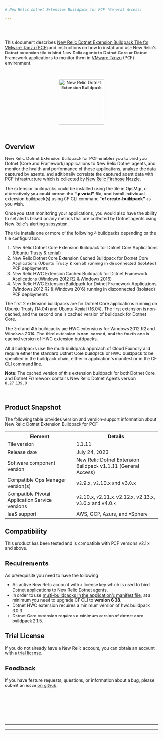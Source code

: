 ```yaml
---
# New Relic Dotnet Extension Buildpack for PCF (General Access)

---
```


<br/><br/>

This document describes [New Relic Dotnet Extension Buildpack Tile for VMware Tanzu (PCF)](https://network.pivotal.io/products/new-relic-dotnet-buildpack/) and instructions on how to install and use New Relic's Dotnet extension tile to bind New Relic agents to Dotnet Core or Dotnet Framework applications to monitor them in [VMware Tanzu](https://tanzu.vmware.com/tanzu) (PCF) environment.

<br/>

<p align="center">
    <img src="images/NR_logo_256x296.png" alt="New Relic Dotnet Extension Buildpack" height="150" width="150"/>
</p>

<br/>


## <a id='overview'></a> Overview

New Relic Dotnet Extension Buildpack for PCF enables you to bind your Dotnet (Core and Framework) applications to New Relic Dotnet agents, and monitor the health and performance of these applications, analyze the data captured by agents, and aditionally correlate the captured agent data with PCF infrastructure which is collected by [New Relic Firehose Nozzle](https://network.pivotal.io/products/nr-firehose-nozzle/).

The extension buildpacks could be installed using the tile in OpsMgr, or alternatively you could extract the <strong>".pivotal"</strong> file, and install individual extension buildpack(s) using CF CLI command <strong>"cf create-buildpack"</strong> as you wish. 

Once you start monitoring your applications, you would also have the ability to set alerts based on any metrics that are collected by Dotnet agents using New Relic's alerting subsystem.


The tile installs one or more of the following 4 buildpacks depending on the tile configuration:

1. New Relic Dotnet Core Extension Buildpack for Dotnet Core Applications (Ubuntu Trusty & xenial)
1. New Relic Dotnet Core Extension Cached Buildpack for Dotnet Core Applications (Ubuntu Trusty & xenial) running in disconnected (isolated) PCF deployments
1. New Relic HWC  Extension Cached Buildpack for Dotnet Framework Applications (Windows 2012 R2 & Windows 2016)
1. New Relic HWC  Extension Buildpack for Dotnet Framework Applications (Windows 2012 R2 & Windows 2016) running in disconnected (isolated) PCF deployments

The first 2 extension buildpacks are for Dotnet Core applications running on Ubuntu Trusty (14.04) and Ubuntu Xenial (16.04). The first extension is non-cached, and the second one is cached version of buildpack for Dotnet Core.

The 3rd and 4th buildpacks are HWC extensions for Windows 2012 R2 and Windows 2016. The third extension is non-cached, and the fourth one is cached version of HWC extension buildpacks.

All 4 buildpacks use the multi-buildpack approach of Cloud Foundry and require either the standard Dotnet Core buildpack or HWC buildpack to be specified in the buildpack chain, either in application's manifest or in the CF CLI command line.

</p>
<p class="note"><strong>Note:</strong> The cached version of this extension buildpack for both Dotnet Core and Dotnet Framework contains New Relic Dotnet Agents version <code>8.27.139.0</code></p>


<br/>


## <a id="snapshot"></a> Product Snapshot

The following table provides version and version-support information about New Relic Dotnet Extension Buildpack for PCF.

<table class="nice">
    <th>Element</th>
    <th>Details</th>
    <tr>
        <td>Tile version</td>
        <td>1.1.11</td>
    </tr>
    <tr>
        <td>Release date</td>
        <td>July 24, 2023</td>
    </tr>
    <tr>
        <td>Software component version</td>
        <td>New Relic Dotnet Extension Buildpack v1.1.11 (General Access)</td>
    </tr>
    <tr>
        <td>Compatible Ops Manager version(s)</td>
        <td>v2.9.x, v2.10.x and v3.0.x</td>
    </tr>
    <tr>
        <td>Compatible Pivotal Application Service versions</td>
        <td>v2.10.x, v2.11.x, v2.12.x, v2.13.x, v3.0.x and v4.0.x</td>
    </tr>
    <tr>
        <td>IaaS support</td>
        <td>AWS, GCP, Azure, and vSphere</td>
    </tr>
</table>


## <a id='compatibility'></a> Compatibility

This product has been tested and is compatible with PCF versions v2.1.x and above.


## <a id="reqs"></a> Requirements

As prerequisite you need to have the following
* An active New Relic account with a license key which is used to bind Dotnet applications to New Relic Dotnet agents.
* In order to use [multi-buildpacks in the application's manifest file](https://docs.cloudfoundry.org/devguide/deploy-apps/manifest.html#buildpack), at a minimum you need to upgrade CF CLI to <strong>version 6.38</strong>.
* Dotnet HWC extension requires a minimum version of hwc buildpack 3.0.3.
* Dotnet Core extension requires a minimum version of dotnet core buildpack 2.1.5.


## <a id='trial'></a> Trial License

If you do not already have a New Relic account, you can obtain an account with a [trial license](http://newrelic.com/signup?funnel=pivotal-cloud-foundry&partner=Pivotal+Cloud+Foundry).


## <a id="feedback"></a> Feedback

If you have feature requests, questions, or information about a bug, please submit an issue [on github](https://github.com/newrelic/newrelic-dotnet-buildpack-tile/issues).

<br/><br/><br/>
---
---
---
---
